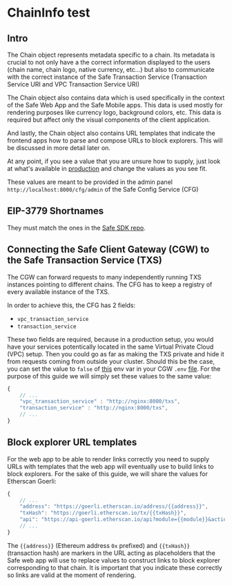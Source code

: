 # ChainInfo test

## Intro

The Chain object represents metadata specific to a chain. Its metadata is crucial to not only have a the correct information displayed to the users (chain name, chain logo, native currency, etc...) but also to communicate with the correct instance of the Safe Transaction Service (Transaction Service URI and VPC Transaction Service URI)

The Chain object also contains data which is used specifically in the context of the Safe Web App and the Safe Mobile apps. This data is used mostly for rendering purposes like currency logo, background colors, etc. This data is required but affect only the visual components of the client application.

And lastly, the Chain object also contains URL templates that indicate the frontend apps how to parse and compose URLs to block explorers. This will be discussed in more detail later on.

At any point, if you see a value that you are unsure how to supply, just look at what's available in [production](https://safe-config.safe.global/api/v1/chains/) and change the values as you see fit.

These values are meant to be provided in the admin panel `http://localhost:8000/cfg/admin` of the Safe Config Service (CFG)

## EIP-3779 Shortnames

They must match the ones in the [Safe SDK repo](https://github.com/safe-global/safe-core-sdk/blob/main/packages/protocol-kit/src/utils/eip-3770/config.ts).

## Connecting the Safe Client Gateway (CGW) to the Safe Transaction Service (TXS)

The CGW can forward requests to many independently running TXS instances pointing to different chains. The CFG has to keep a registry of every available instance of the TXS.

In order to achieve this, the CFG has 2 fields:

- `vpc_transaction_service`
- `transaction_service`

These two fields are required, because in a production setup, you would have your services potentically located in the same Virtual Private Cloud (VPC) setup. Then you could go as far as making the TXS private and hide it from requests coming from outside your cluster.
Should this be the case, you can set the value to `false` of [this](https://github.com/gnosis/safe-client-gateway/blob/6e3fa0d5770d185bb0cbe27185d6b33641143b2e/.env.sample#L37) env var in your CGW `.env` [file](../container_env_files/cgw.env).
For the purpose of this guide we will simply set these values to the same value:

```javascript
{
    // ...
    "vpc_transaction_service" : "http://nginx:8000/txs",
    "transaction_service" : "http://nginx:8000/txs",
    // ...
}
```

## Block explorer URL templates

For the web app to be able to render links correctly you need to supply URLs with templates that the web app will eventually use to build links to block explorers. For the sake of this guide, we will share the values for Etherscan Goerli:

```javascript
{
    // ...
    "address": "https://goerli.etherscan.io/address/{{address}}",
    "txHash": "https://goerli.etherscan.io/tx/{{txHash}}",
    "api": "https://api-goerli.etherscan.io/api?module={{module}}&action={{action}}&address={{address}}&apiKey={{apiKey}}"
    // ...
}
```

The `{{address}}` (Ethereum address `0x` prefixed) and `{{txHash}}` (transaction hash) are markers in the URL acting as placeholders that the Safe web app will use to replace values to construct links to block explorer corresponding to that chain. It is important that you indicate these correctly so links are valid at the moment of rendering.
